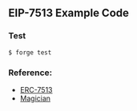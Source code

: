 ## EIP-7513 Example Code

### Test

```shell
$ forge test
```

### Reference:

- [ERC-7513]()
- [Magician](https://ethereum-magicians.org/t/eip-7513-intent-abstract-nft/15696)
